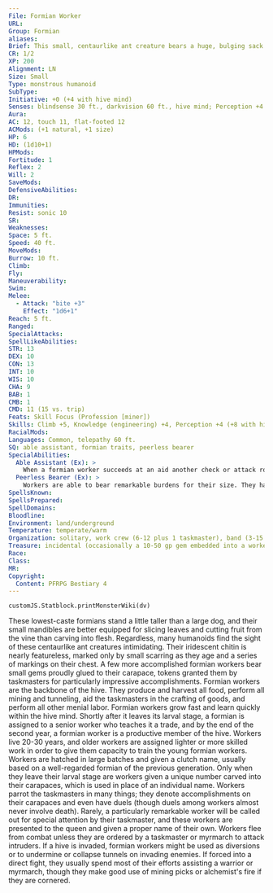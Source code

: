 ```yaml
---
File: Formian Worker
URL: 
Group: Formian
aliases: 
Brief: This small, centaurlike ant creature bears a huge, bulging sack on its armored back.
CR: 1/2
XP: 200
Alignment: LN
Size: Small
Type: monstrous humanoid
SubType: 
Initiative: +0 (+4 with hive mind)
Senses: blindsense 30 ft., darkvision 60 ft., hive mind; Perception +4 (+8 with hive mind)
Aura: 
AC: 12, touch 11, flat-footed 12
ACMods: (+1 natural, +1 size)
HP: 6
HD: (1d10+1)
HPMods: 
Fortitude: 1
Reflex: 2
Will: 2
SaveMods: 
DefensiveAbilities: 
DR: 
Immunities: 
Resist: sonic 10
SR: 
Weaknesses: 
Space: 5 ft.
Speed: 40 ft.
MoveMods: 
Burrow: 10 ft.
Climb: 
Fly: 
Maneuverability: 
Swim: 
Melee: 
  - Attack: "bite +3"
    Effect: "1d6+1"
Reach: 5 ft.
Ranged: 
SpecialAttacks: 
SpellLikeAbilities: 
STR: 13
DEX: 10
CON: 13
INT: 10
WIS: 10
CHA: 9
BAB: 1
CMB: 1
CMD: 11 (15 vs. trip)
Feats: Skill Focus (Profession [miner])
Skills: Climb +5, Knowledge (engineering) +4, Perception +4 (+8 with hive mind), Profession (miner) +7
RacialMods: 
Languages: Common, telepathy 60 ft.
SQ: able assistant, formian traits, peerless bearer
SpecialAbilities:
  Able Assistant (Ex): >
    When a formian worker succeeds at an aid another check or attack roll that aids another hive mate within its telepathy range, it grants a +4 bonus on the skill check, on the attack roll, or to AC instead of the normal +2.
  Peerless Bearer (Ex): >
    Workers are able to bear remarkable burdens for their size. They have a +5 racial bonus to Strength when calculating the effects of encumbrance.
SpellsKnown: 
SpellsPrepared: 
SpellDomains: 
Bloodline: 
Environment: land/underground
Temperature: temperate/warm
Organization: solitary, work crew (6-12 plus 1 taskmaster), band (3-15 plus 5-8 warriors and 1 taskmaster).
Treasure: incidental (occasionally a 10-50 gp gem embedded into a worker's carapace)
Race: 
Class: 
MR: 
Copyright:
  Content: PFRPG Bestiary 4
---
```

```dataviewjs
customJS.Statblock.printMonsterWiki(dv)
```
These lowest-caste formians stand a little taller than a large dog, and their small mandibles are better equipped for slicing leaves and cutting fruit from the vine than carving into flesh. Regardless, many humanoids find the sight of these centaurlike ant creatures intimidating. Their iridescent chitin is nearly featureless, marked only by small scarring as they age and a series of markings on their chest. A few more accomplished formian workers bear small gems proudly glued to their carapace, tokens granted them by taskmasters for particularly impressive accomplishments. Formian workers are the backbone of the hive. They produce and harvest all food, perform all mining and tunneling, aid the taskmasters in the crafting of goods, and perform all other menial labor. Formian workers grow fast and learn quickly within the hive mind. Shortly after it leaves its larval stage, a formian is assigned to a senior worker who teaches it a trade, and by the end of the second year, a formian worker is a productive member of the hive. Workers live 20-30 years, and older workers are assigned lighter or more skilled work in order to give them capacity to train the young formian workers. Workers are hatched in large batches and given a clutch name, usually based on a well-regarded formian of the previous generation. Only when they leave their larval stage are workers given a unique number carved into their carapaces, which is used in place of an individual name. Workers parrot the taskmasters in many things; they denote accomplishments on their carapaces and even have duels (though duels among workers almost never involve death). Rarely, a particularly remarkable worker will be called out for special attention by their taskmaster, and these workers are presented to the queen and given a proper name of their own. Workers flee from combat unless they are ordered by a taskmaster or myrmarch to attack intruders. If a hive is invaded, formian workers might be used as diversions or to undermine or collapse tunnels on invading enemies. If forced into a direct fight, they usually spend most of their efforts assisting a warrior or myrmarch, though they make good use of mining picks or alchemist's fire if they are cornered.
